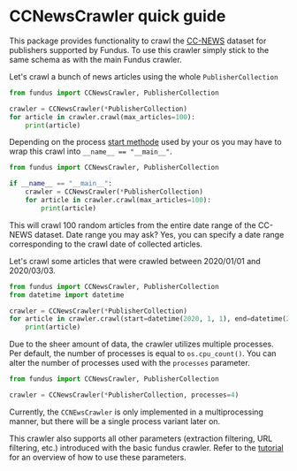 # CCNewsCrawler quick guide

This package provides functionality to crawl the [CC-NEWS](https://paperswithcode.com/dataset/cc-news) dataset for publishers supported by Fundus.
To use this crawler simply stick to the same schema as with the main Fundus crawler.

Let's crawl a bunch of news articles using the whole `PublisherCollection`

````python
from fundus import CCNewsCrawler, PublisherCollection

crawler = CCNewsCrawler(*PublisherCollection)
for article in crawler.crawl(max_articles=100):
    print(article)
````

Depending on the process [start methode](https://docs.python.org/3/library/multiprocessing.html#contexts-and-start-methods) used by your os you may have to wrap this crawl into `__name__ == "__main__"`.

````python
from fundus import CCNewsCrawler, PublisherCollection

if __name__ == "__main__":
    crawler = CCNewsCrawler(*PublisherCollection)
    for article in crawler.crawl(max_articles=100):
        print(article)
````

This will crawl 100 random articles from the entire date range of the CC-NEWS dataset.
Date range you may ask?
Yes, you can specify a date range corresponding to the crawl date of collected articles.

Let's crawl some articles that were crawled between 2020/01/01 and 2020/03/03.

````python
from fundus import CCNewsCrawler, PublisherCollection
from datetime import datetime

crawler = CCNewsCrawler(*PublisherCollection)
for article in crawler.crawl(start=datetime(2020, 1, 1), end=datetime(2020, 3, 1), max_articles=100):
    print(article)
````

Due to the sheer amount of data, the crawler utilizes multiple processes.
Per default, the number of processes is equal to `os.cpu_count()`.
You can alter the number of processes used with the `processes` parameter.

````python
from fundus import CCNewsCrawler, PublisherCollection

crawler = CCNewsCrawler(*PublisherCollection, processes=4)
````

Currently, the `CCNEwsCrawler` is only implemented in a multiprocessing manner, but there will be a single process variant later on.

This crawler also supports all other parameters (extraction filtering, URL filtering, etc.) introduced with the basic fundus crawler.
Refer to the [tutorial](../../../../docs/1_getting_started.md) for an overview of how to use these parameters.
